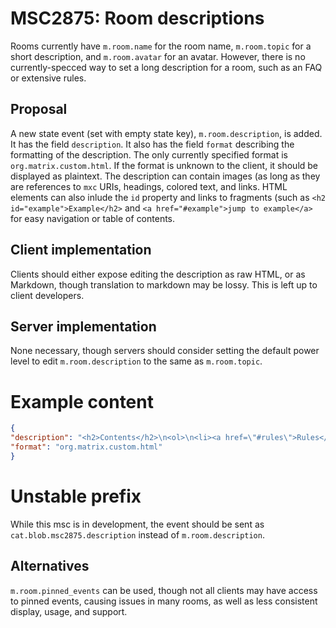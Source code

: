 # MSC2875: Room descriptions
Rooms currently have `m.room.name` for the room name, `m.room.topic` for a short description, and `m.room.avatar` for an avatar.
However, there is no currently-specced way to set a long description for a room, such as an FAQ or extensive rules.

## Proposal
A new state event (set with empty state key), `m.room.description`, is added. It has the field `description`.
It also has the field `format` describing the formatting of the description. The only currently specified format is `org.matrix.custom.html`. If the format is unknown to the client, it should be displayed as plaintext.
The description can contain images (as long as they are references to `mxc` URIs, headings, colored text, and links.
HTML elements can also inlude the `id` property and links to fragments (such as `<h2 id="example">Example</h2>` and `<a href="#example">jump to example</a>` for easy navigation or table of contents.

## Client implementation
Clients should either expose editing the description as raw HTML, or as Markdown, though translation to markdown may be lossy. This is left up to client developers.

## Server implementation
None necessary, though servers should consider setting the default power level to edit `m.room.description` to the same as `m.room.topic`.

# Example content
```json
{
"description": "<h2>Contents</h2>\n<ol>\n<li><a href=\"#rules\">Rules</a></li>\n<li><a href=\"#seealso\">Other rooms to check out</a></li>\n</ol>\n<h2 id=\"rules\">Rules</h2>\n<ol>\n<li>No spamming</li>\n<li>No illegal content</li>\n</ol>\n<h2 id=\"seealso\">Other rooms</h2>\n<ol>\n<li><a href=\"https://matrix.to/#/#matrix:matrix.org\">#matrix:matrix.org</a></li>\n<li><a href=\"https://matrix.to/#/#matrix-spec:matrix.org\">#matrix-spec:matrix.org</a></li>\n</ol>",
"format": "org.matrix.custom.html"
}
```

# Unstable prefix
While this msc is in development, the event should be sent as `cat.blob.msc2875.description` instead of `m.room.description`.

## Alternatives
`m.room.pinned_events` can be used, though not all clients may have access to pinned events, causing issues in many rooms, as well as less consistent display, usage, and support.
